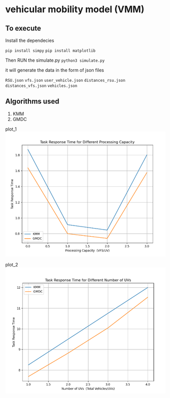 
# vehicular mobility model (VMM)

## To execute 
Install the dependecies

`pip install simpy`
`pip install matplotlib `

Then RUN the simulate.py
`python3 simulate.py`

it will generate the data in the form of json files

`RSU.json`
`vfs.json`
`user_vehicle.json`
`distances_rsu.json`
`distances_vfs.json`
`vehicles.json`

## Algorithms used
1. KMM
2. GMDC

plot_1
![alt text](Cloud_2.0/image.png)

plot_2
![alt text](Cloud_2.0/image-1.png)

